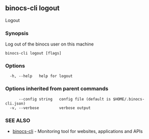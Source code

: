 ## binocs-cli logout

Logout

### Synopsis


Log out of the binocs user on this machine


```
binocs-cli logout [flags]
```

### Options

```
  -h, --help   help for logout
```

### Options inherited from parent commands

```
      --config string   config file (default is $HOME/.binocs-cli.json)
  -v, --verbose         verbose output
```

### SEE ALSO

* [binocs-cli](binocs-cli.md)	 - Monitoring tool for websites, applications and APIs

